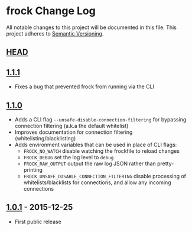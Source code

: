 # frock Change Log
All notable changes to this project will be documented in this file.
This project adheres to [Semantic Versioning](http://semver.org/).

## [HEAD]

## [1.1.1]
- Fixes a bug that prevented frock from running via the CLI

## [1.1.0]
- Adds a CLI flag `--unsafe-disable-connection-filtering` for bypassing
  connection filtering (a.k.a the default whitelist)
- Improves documentation for connection filtering (whitelisting/blacklisting)
- Adds environment variables that can be used in place of CLI flags:
    - `FROCK_NO_WATCH` disable watching the frockfile to reload changes
    - `FROCK_DEBUG` set the log level to `debug`
    - `FROCK_RAW_OUTPUT` output the raw log JSON rather than pretty-printing
    - `FROCK_UNSAFE_DISABLE_CONNECTION_FILTERING` disable processing of
      whitelists/blacklists for connections, and allow any incoming connections

## [1.0.1] - 2015-12-25
- First public release

[0.1.0]: https://github.com/urbanairship/frock/compare/v0.0.5...v0.1.0
[0.1.1]: https://github.com/urbanairship/frock/compare/v0.1.0...v0.1.1
[0.1.2]: https://github.com/urbanairship/frock/compare/v0.1.1...v0.1.2
[0.2.0]: https://github.com/urbanairship/frock/compare/v0.1.2...v0.2.0
[0.2.1]: https://github.com/urbanairship/frock/compare/v0.2.0...v0.2.1
[0.3.0]: https://github.com/urbanairship/frock/compare/v0.2.1...v0.3.0
[1.0.0]: https://github.com/urbanairship/frock/compare/v0.3.0...v1.0.0
[1.0.1]: https://github.com/urbanairship/frock/compare/v1.0.0...v1.0.1
[1.0.2]: https://github.com/urbanairship/frock/compare/v1.0.1...v1.0.2
[1.1.0]: https://github.com/urbanairship/frock/compare/v1.0.2...v1.1.0
[1.1.1]: https://github.com/urbanairship/frock/compare/v1.1.0...v1.1.1
[HEAD]: https://github.com/urbanairship/frock/compare/v1.1.1...HEAD
